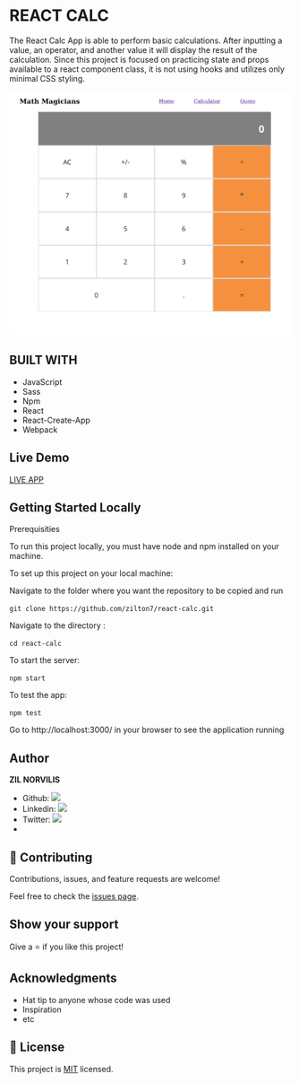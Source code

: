 # REACT CALC

The React Calc App is able to perform basic calculations. After inputting a value, an operator, and another value it will display the result of the calculation.
Since this project is focused on practicing state and props available to a react component class, it is not using hooks and utilizes only minimal CSS styling.

![screenshot](./app_screenshot.png)

## BUILT WITH
- JavaScript
- Sass
- Npm
- React
- React-Create-App
- Webpack

## Live Demo
[LIVE APP](https://react-calc-zil.herokuapp.com/)

## Getting Started Locally
Prerequisities

To run this project locally, you must have node and npm installed on your machine.

To set up this project on your local machine:

Navigate to the folder where you want the repository to be copied and run 

`git clone https://github.com/zilton7/react-calc.git`

Navigate to the directory :

`cd react-calc`

To start the server: 

`npm start`

To test the app: 

`npm test`

Go to http://localhost:3000/ in your browser to see the application running


## Author

**ZIL NORVILIS**
- Github: [![](https://img.shields.io/badge/GitHub-100000?style=for-the-badge&logo=github&logoColor=white)](https://github.com/zilton7)
- Linkedin: [![](https://img.shields.io/badge/LinkedIn-0077B5?style=for-the-badge&logo=linkedin&logoColor=white)](https://www.linkedin.com/in/zil-norvilis/)
- Twitter: [![](https://img.shields.io/badge/Twitter-1DA1F2?style=for-the-badge&logo=twitter&logoColor=white)](https://twitter.com/devnor7)
- 
## 🤝 Contributing

Contributions, issues, and feature requests are welcome!

Feel free to check the [issues page](../../issues/).

## Show your support

Give a ⭐️ if you like this project!

## Acknowledgments

- Hat tip to anyone whose code was used
- Inspiration
- etc

## 📝 License

This project is [MIT](./MIT.md) licensed.
